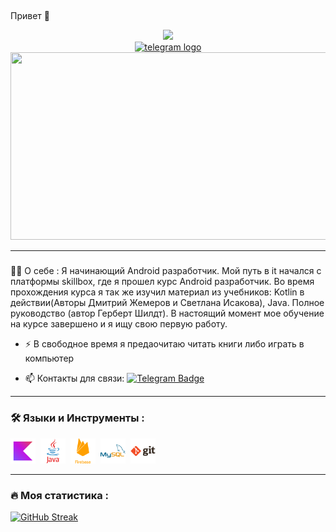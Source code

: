 ## 
Привет 👋

<div id="header" align="center">
  <img src="https://media.giphy.com/media/7OMR3y1E9QeYsr9olS/giphy.gif" width="100"/>
</div>

<div align="center"">
  <a href="https://t.me/oleg_kur0306" target="_blank">
    <img src="https://img.shields.io/static/v1?message=Telegram&logo=telegram&label=&color=2CA5E0&logoColor=white&labelColor=&style=for-the-badge" height="25" alt="telegram logo"  />
  </a>
</div>

<div align="center">
  <img src="https://media.giphy.com/media/v1.Y2lkPTc5MGI3NjExZTg5NzRqNW5vNmU2eGtoZGlubXZqbm4yejhlbm9yOHVrMTd0bXo3NCZlcD12MV9pbnRlcm5hbF9naWZfYnlfaWQmY3Q9Zw/VTtANKl0beDFQRLDTh/giphy.gif" width="550" height="300"/>
</div>

---

### 
:man_technologist: О себе : Я начинающий Android разработчик. Мой путь в it начался с платформы skillbox, где я прошел курс Android разработчик.
Во время прохождения курса я так же изучил материал из учебников: Kotlin в действии(Авторы Дмитрий Жемеров и Светлана Исакова), Java. Полное руководство (автор Герберт Шилдт).
В настоящий момент мое обучение на курсе завершено и я ищу свою первую работу.

- :zap: В свободное время я предаочитаю читать книги либо играть в компьютер

- :mailbox: Контакты для связи: [![Telegram Badge](https://img.shields.io/static/v1?message=Telegram&logo=telegram&label=&color=2CA5E0&logoColor=white&labelColor=&style=for-the-badge)](https://t.me/oleg_kur0306)

---

### :hammer_and_wrench: Языки и Инструменты :
<div>
  <img src="https://github.com/devicons/devicon/blob/master/icons/kotlin/kotlin-original.svg" title="Kotlin" alt="Kotlin" width="40" height="40"/>&nbsp;
  <img src="https://github.com/devicons/devicon/blob/master/icons/java/java-original-wordmark.svg" title="Java" alt="Java" width="40" height="40"/>&nbsp;
  <img src="https://github.com/devicons/devicon/blob/master/icons/firebase/firebase-plain-wordmark.svg" title="Firebase" alt="Firebase" width="40" height="40"/>&nbsp;
  <img src="https://github.com/devicons/devicon/blob/master/icons/mysql/mysql-original-wordmark.svg" title="MySQL"  alt="MySQL" width="40" height="40"/>&nbsp;
  <img src="https://github.com/devicons/devicon/blob/master/icons/git/git-original-wordmark.svg" title="Git" **alt="Git" width="40" height="40"/>
</div>

---

### :fire: Моя статистика :
[![GitHub Streak](http://github-readme-streak-stats.herokuapp.com?user=solicitousOwl&theme=dark&background=000000)](https://git.io/streak-stats)

